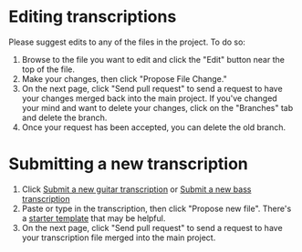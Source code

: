 # Editing transcriptions

Please suggest edits to any of the files in the project. To do so:

1. Browse to the file you want to edit and click the "Edit" button near the top of the file.
2. Make your changes, then click "Propose File Change."
3. On the next page, click "Send pull request" to send a request to have your changes merged back into the main project. If you've changed your mind and want to delete your changes, click on the "Branches" tab and delete the branch.
4. Once your request has been accepted, you can delete the old branch.

# Submitting a new transcription

1. Click [Submit a new guitar transcription](https://github.com/ehedaya/emilstabs.org/new/master/tabs) or [Submit a new bass transcription](https://github.com/ehedaya/emilstabs.org/new/master/bass)
2. Paste or type in the transcription, then click "Propose new file". There's a [starter template](https://raw.githubusercontent.com/ehedaya/emilstabs.org/master/files/tabs/Starting%20template.txt) that may be helpful.
3. On the next page, click "Send pull request" to send a request to have your transcription file merged into the main project.
